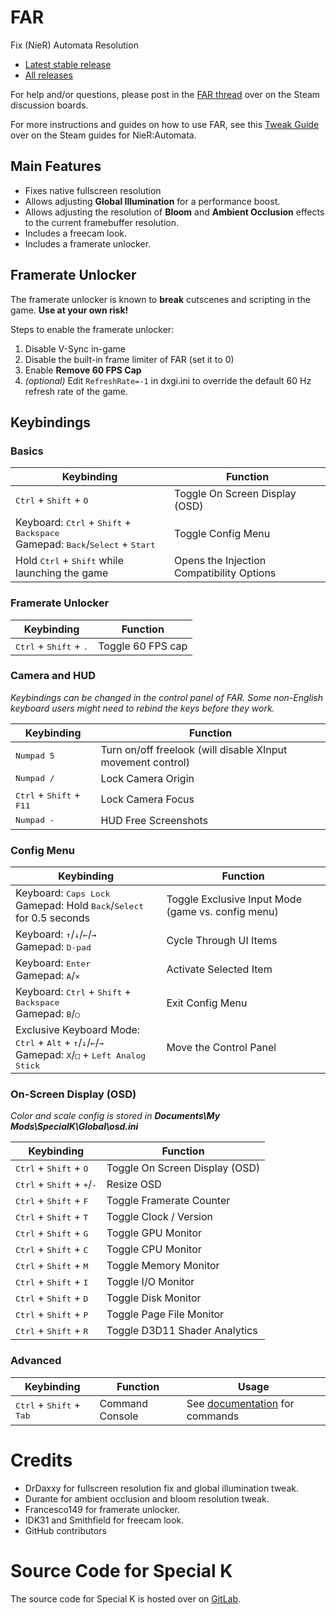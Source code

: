 # FAR
Fix (NieR) Automata Resolution

* [Latest stable release](https://github.com/Kaldaien/FAR/releases/latest)
* [All releases](https://github.com/Kaldaien/FAR/releases)

For help and/or questions, please post in the [FAR thread](http://steamcommunity.com/groups/SpecialK_Mods/discussions/3/1334600128973500691/) over on the Steam discussion boards.

For more instructions and guides on how to use FAR, see this [Tweak Guide](http://steamcommunity.com/sharedfiles/filedetails/?id=914437196) over on the Steam guides for NieR:Automata.


## Main Features

* Fixes native fullscreen resolution
* Allows adjusting **Global Illumination** for a performance boost.
* Allows adjusting the resolution of **Bloom** and **Ambient Occlusion** effects to the current framebuffer resolution.
* Includes a freecam look.
* Includes a framerate unlocker.


## Framerate Unlocker
The framerate unlocker is known to **break** cutscenes and scripting in the game. **Use at your own risk!**

Steps to enable the framerate unlocker:

1. Disable V-Sync in-game
2. Disable the built-in frame limiter of FAR (set it to 0)
3. Enable **Remove 60 FPS Cap**
4. *(optional)* Edit ```RefreshRate=-1``` in dxgi.ini to override the default 60 Hz refresh rate of the game.


## Keybindings
### Basics
Keybinding | Function
---------- | ----------
<kbd>Ctrl</kbd> + <kbd>Shift</kbd> + <kbd>O</kbd> | Toggle On Screen Display (OSD)
Keyboard: <kbd>Ctrl</kbd> + <kbd>Shift</kbd> + <kbd>Backspace</kbd><br>Gamepad: <kbd>Back</kbd>/<kbd>Select</kbd> + <kbd>Start</kbd> | Toggle Config Menu
Hold <kbd>Ctrl</kbd> + <kbd>Shift</kbd> while launching the game | Opens the Injection Compatibility Options

### Framerate Unlocker
Keybinding | Function
---------- | ----------
<kbd>Ctrl</kbd> + <kbd>Shift</kbd> + <kbd>.</kbd> | Toggle 60 FPS cap

### Camera and HUD
*Keybindings can be changed in the control panel of FAR. Some non-English keyboard users might need to rebind the keys before they work.*

Keybinding | Function
---------- | ----------
<kbd>Numpad 5</kbd> | Turn on/off freelook (will disable XInput movement control)
<kbd>Numpad /</kbd> | Lock Camera Origin
<kbd>Ctrl</kbd> + <kbd>Shift</kbd> + <kbd>F11</kbd> | Lock Camera Focus
<kbd>Numpad -</kbd> | HUD Free Screenshots

### Config Menu
Keybinding | Function
---------- | ----------
Keyboard: <kbd>Caps Lock</kbd><br>Gamepad: Hold <kbd>Back</kbd>/<kbd>Select</kbd> for 0.5 seconds | Toggle Exclusive Input Mode (game vs. config menu)
Keyboard: <kbd>↑</kbd>/<kbd>↓</kbd>/<kbd>←</kbd>/<kbd>→</kbd><br>Gamepad: <kbd>D-pad</kbd> | Cycle Through UI Items
Keyboard: <kbd>Enter</kbd><br>Gamepad: <kbd>A</kbd>/<kbd>×</kbd> | Activate Selected Item
Keyboard: <kbd>Ctrl</kbd> + <kbd>Shift</kbd> + <kbd>Backspace</kbd><br>Gamepad: <kbd>B</kbd>/<kbd>○</kbd> | Exit Config Menu
Exclusive Keyboard Mode: <kbd>Ctrl</kbd> + <kbd>Alt</kbd> + <kbd>↑</kbd>/<kbd>↓</kbd>/<kbd>←</kbd>/<kbd>→</kbd><br>Gamepad: <kbd>X</kbd>/<kbd>□</kbd> + <kbd>Left Analog Stick</kbd> | Move the Control Panel

### On-Screen Display (OSD)
*Color and scale config is stored in **Documents\My Mods\SpecialK\Global\osd.ini***

Keybinding | Function
---------- | ----------
<kbd>Ctrl</kbd> + <kbd>Shift</kbd> + <kbd>O</kbd> | Toggle On Screen Display (OSD)
<kbd>Ctrl</kbd> + <kbd>Shift</kbd> + <kbd>+</kbd>/<kbd>-</kbd> | Resize OSD
<kbd>Ctrl</kbd> + <kbd>Shift</kbd> + <kbd>F</kbd> | Toggle Framerate Counter
<kbd>Ctrl</kbd> + <kbd>Shift</kbd> + <kbd>T</kbd> | Toggle Clock / Version
<kbd>Ctrl</kbd> + <kbd>Shift</kbd> + <kbd>G</kbd> | Toggle GPU Monitor
<kbd>Ctrl</kbd> + <kbd>Shift</kbd> + <kbd>C</kbd> | Toggle CPU Monitor
<kbd>Ctrl</kbd> + <kbd>Shift</kbd> + <kbd>M</kbd> | Toggle Memory Monitor
<kbd>Ctrl</kbd> + <kbd>Shift</kbd> + <kbd>I</kbd> | Toggle I/O Monitor
<kbd>Ctrl</kbd> + <kbd>Shift</kbd> + <kbd>D</kbd> | Toggle Disk Monitor
<kbd>Ctrl</kbd> + <kbd>Shift</kbd> + <kbd>P</kbd> | Toggle Page File Monitor
<kbd>Ctrl</kbd> + <kbd>Shift</kbd> + <kbd>R</kbd> | Toggle D3D11 Shader Analytics

### Advanced
Keybinding | Function   | Usage
---------- | ---------- | ---------- 
<kbd>Ctrl</kbd> + <kbd>Shift</kbd> + <kbd>Tab</kbd> | Command Console | See [documentation](https://gist.github.com/Kaldaien/185506559f2cbe6d4415d15b2e05fe78) for commands 


# Credits

* DrDaxxy for fullscreen resolution fix and global illumination tweak.
* Durante for ambient occlusion and bloom resolution tweak.
* Francesco149 for framerate unlocker.
* IDK31 and Smithfield for freecam look.
* GitHub contributors


# Source Code for Special K
The source code for Special K is hosted over on [GitLab](https://gitlab.com/Kaldaien/SpecialK/).
